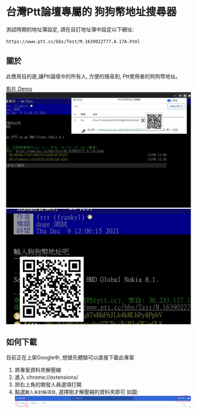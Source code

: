 # 台灣Ptt論壇專屬的 狗狗幣地址搜尋器

測試時期的地址簿設定, 請在自訂地址簿中設定以下網址:

`https://www.ptt.cc/bbs/Test/M.1639022777.A.17A.html`

## 關於
此應用目的是,讓Ptt論壇中的所有人, 
方便的搜尋到, 
Ptt使用者的狗狗幣地址。

[影片 Demo](https://www.youtube.com/watch?v=MsRM1o98LJc)
![img](doc/1-std.jpg)
![img](doc/2-std.jpg)

## 如何下載
目前正在上架Google中, 想搶先體驗可以直接下載此專案

1. 將專案資料夾解壓縮
2. 進入 chrome://extensions/
3. 把右上角的開發人員選項打開
4. 點選`載入未封裝項目`, 選擇剛才解壓縮的資料夾即可
如圖: 
![img](doc/how-to-start.PNG)








